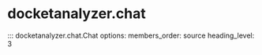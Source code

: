 # docketanalyzer.chat


::: docketanalyzer.chat.Chat
    options:
      members_order: source
      heading_level: 3
